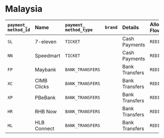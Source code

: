 # Malaysia



| `payment_` `method_id` | **Name** | `payment_ method_type` | `brand` | **Details** | Allowed Flows | **Logo** |
| :--- | :--- | :--- | :--- | :--- | :--- | :--- |
| `SL` | 7-eleven | `TICKET` |  | Cash Payments | `REDIRECT` | [https://static.dlocal.com/images/providers/RC.png](https://static.dlocal.com/images/providers/RC.png) |
| `NN` | Speedmart | `TICKET` |  | Cash Payments | `REDIRECT` | [https://static.dlocal.com/images/providers/NN.png](https://static.dlocal.com/images/providers/NN.png) |
| `FP` | Maybank | `BANK_TRANSFERS` |  | Bank Transfers | `REDIRECT` | [https://static.dlocal.com/images/providers/FP.png](https://static.dlocal.com/images/providers/FP.png) |
| `XC` | CIMB Clicks | `BANK_TRANSFERS` |  | Bank Transfers | `REDIRECT` | ​[https://static.dlocal.com/images/providers/XC.png](https://static.dlocal.com/images/providers/XC.png)​ |
| `XP` | PBeBank | `BANK_TRANSFERS` |  | Bank Transfers | `REDIRECT` | [https://static.dlocal.com/images/providers/XP.png](https://static.dlocal.com/images/providers/XP.png)​ |
| `HR` | RHB Now | `BANK_TRANSFERS` |  | Bank Transfers | `REDIRECT` | ​[https://static.dlocal.com/images/providers/HR.png](https://static.dlocal.com/images/providers/HR.png)​ |
| `HL` | HLB Connect | `BANK_TRANSFERS` |  | Bank Transfers | `REDIRECT` | [https://static.dlocal.com/images/providers/HL.png](https://static.dlocal.com/images/providers/HL.png) |

